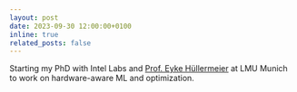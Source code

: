 ```yaml
---
layout: post
date: 2023-09-30 12:00:00+0100
inline: true
related_posts: false
---
```


Starting my PhD with Intel Labs and [Prof. Eyke Hüllermeier](https://www.kiml.ifi.lmu.de/index.html) at LMU Munich to work on hardware-aware ML and optimization.